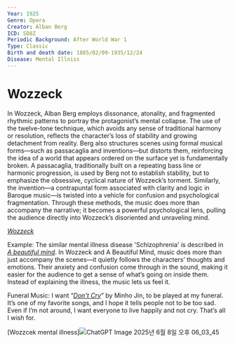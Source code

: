 ```yaml
---
Year: 1925
Genre: Opera
Creator: Alban Berg
ICD: SD8Z
Periodic Background: After World War 1
Type: Classic
Birth and death date: 1885/02/09-1935/12/24
Disease: Mental Illniss
---
```


# Wozzeck

In Wozzeck, Alban Berg employs dissonance, atonality, and fragmented rhythmic patterns to portray the protagonist’s mental collapse. The use of the twelve-tone technique, which avoids any sense of traditional harmony or resolution, reflects the character’s loss of stability and growing detachment from reality. Berg also structures scenes using formal musical forms—such as passacaglia and inventions—but distorts them, reinforcing the idea of a world that appears ordered on the surface yet is fundamentally broken. A passacaglia, traditionally built on a repeating bass line or harmonic progression, is used by Berg not to establish stability, but to emphasize the obsessive, cyclical nature of Wozzeck’s torment. Similarly, the invention—a contrapuntal form associated with clarity and logic in Baroque music—is twisted into a vehicle for confusion and psychological fragmentation. Through these methods, the music does more than accompany the narrative; it becomes a powerful psychological lens, pulling the audience directly into Wozzeck’s disoriented and unraveling mind.

_[Wozzeck](https://youtu.be/MdN-9JAtCdo?si=TArwn3FBEUoWd-1t)_

Example: The similar mental illness disease 'Schizophrenia' is described in _[*A beautiful mind*](pyo_sujin.md)_. In Wozzeck and A Beautiful Mind, music does more than just accompany the scenes—it quietly follows the characters’ thoughts and emotions. Their anxiety and confusion come through in the sound, making it easier for the audience to get a sense of what’s going on inside them. Instead of explaining the illness, the music lets us feel it.

Funeral Music: I want “_[Don't Cry](https://youtu.be/fdlzZLOEYEg?si=4c3ZpazEtfnxBvT-)_” by Minho Jin, to be played at my funeral.
It’s one of my favorite songs, and I hope it tells people not to be too sad.
Even if I’m not around, I want everyone to live happily and not cry.
That’s all I wish for.

[Wozzcek mental illness]![ChatGPT Image 2025년 6월 8일 오후 06_03_45](https://github.com/user-attachments/assets/d07c8b26-8bf8-4119-b570-26b9b97e0091)
